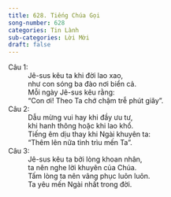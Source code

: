 ```yaml
---
title: 628. Tiếng Chúa Gọi
song-number: 628
categories: Tin Lành
sub-categories: Lời Mời
draft: false
---
```

<dl><dt>Câu 1:</dt><dd data-verse="1">Jê-sus kêu ta khi đời lao xao, <br/>như con sóng ba đào nơi biển cả. <br/>Mỗi ngày Jê-sus kêu rằng: <br/>“Con ơi! Theo Ta chớ chậm trễ phút giây”. </dd><dt>Câu 2:</dt><dd data-verse="2">Dẫu mừng vui hay khi đầy ưu tư, <br/>khi hanh thông hoặc khi lao khổ. <br/>Tiếng êm dịu thay khi Ngài khuyên ta: <br/>“Thêm lên nữa tình trìu mến Ta”. </dd><dt>Câu 3:</dt><dd data-verse="3">Jê-sus kêu ta bởi lòng khoan nhân, <br/>ta nên nghe lời khuyên của Chúa. <br/>Tấm lòng ta nên vâng phục luôn luôn. <br/>Ta yêu mến Ngài nhất trong đời. </dd></dl>